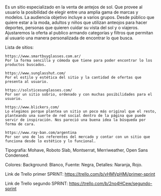 Es un sitio especializado en la venta de antejos de sol. Que provee al usuario la posibilidad de elegir entre una amplia gama de marcas y modelos.
La audiencia objetivo incluye a varios grupos. Desde público que quiere estar a la moda, adultos y niños que utilizan anteojos para hacer deportes, personas que quieren cuidar su vista del sol y o viajeros.
Ajustaremos la oferta al publico armando categorías y filtros que permitan al usuario una manera personalizada de encontrar lo que busca.

Lista de sitios:

    https://www.smartbuyglasses.com.ar/
    Por la forma sencilla y cómoda que tiene para poder encontrar lo los productos buscados.

    https://www.sunglasshut.com/
    Por el estilo y estética del sitio y la cantidad de ofertas que presenta al usuario.

    https://solsticesunglasses.com/
    Por ser un sitio sobrio, ordenado y con muchas posibilidades para el usuario.

    https://www.blickers.com/
    Lo elegimos porque plantea un sitio un poco más original que el resto, planteando una suerte de red social dentro de la página que puede servir de inspiración. Nos pareció una buena idea la búsqueda por forma de cara.

    https://www.ray-ban.com/argentina
    Por ser uno de los referentes del mercado y contar con un sitio que funciona desde lo estético y lo funcional.

Tipografía: Mohave, Roboto Slab, Montserrat, Merriweather, Open Sans Condensed.

Colores: Background: Blanco, Fuente: Negra, Detalles: Naranja, Rojo.

Link de Trello primer SPRINT: https://trello.com/b/vHMVpHMi/primer-sprint

Link de Trello segundo SPRINT: https://trello.com/b/2no4HCew/segundo-sprint
